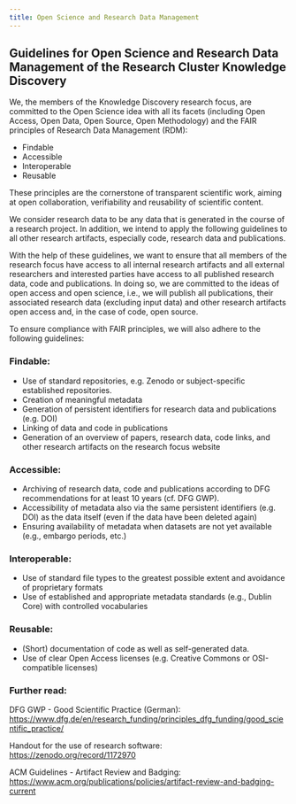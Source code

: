 ```yaml
---
title: Open Science and Research Data Management
---
```


## Guidelines for Open Science and Research Data Management of the Research Cluster Knowledge Discovery

We, the members of the Knowledge Discovery research focus, are committed to the Open Science idea with all its facets (including Open Access, Open Data, Open Source, Open Methodology) and the FAIR principles of Research Data Management (RDM):

* Findable
* Accessible
* Interoperable
* Reusable

These principles are the cornerstone of transparent scientific work, aiming at open collaboration, verifiability and reusability of scientific content.

We consider research data to be any data that is generated in the course of a research project. In addition, we intend to apply the following guidelines to all other research artifacts, especially code, research data and publications.

With the help of these guidelines, we want to ensure that all members of the research focus have access to all internal research artifacts and all external researchers and interested parties have access to all published research data, code and publications. In doing so, we are committed to the ideas of open access and open science, i.e., we will publish all publications, their associated research data (excluding input data) and other research artifacts open access and, in the case of code, open source.

To ensure compliance with FAIR principles, we will also adhere to the following guidelines:

### Findable:
* Use of standard repositories, e.g. Zenodo or subject-specific established repositories.
* Creation of meaningful metadata
* Generation of persistent identifiers for research data and publications (e.g. DOI)
* Linking of data and code in publications
* Generation of an overview of papers, research data, code links, and other research artifacts on the research focus website

### Accessible:
* Archiving of research data, code and publications according to DFG recommendations for at least 10 years (cf. DFG GWP).
* Accessibility of metadata also via the same persistent identifiers (e.g. DOI) as the data itself (even if the data have been deleted again)
* Ensuring availability of metadata when datasets are not yet available (e.g., embargo periods, etc.)

### Interoperable:
* Use of standard file types to the greatest possible extent and avoidance of proprietary formats
* Use of established and appropriate metadata standards (e.g., Dublin Core) with controlled vocabularies

### Reusable:
* (Short) documentation of code as well as self-generated data.
* Use of clear Open Access licenses (e.g. Creative Commons or OSI-compatible licenses)


### Further read:

DFG GWP - Good Scientific Practice (German): https://www.dfg.de/en/research_funding/principles_dfg_funding/good_scientific_practice/

Handout for the use of research software: https://zenodo.org/record/1172970

ACM Guidelines - Artifact Review and Badging: https://www.acm.org/publications/policies/artifact-review-and-badging-current
